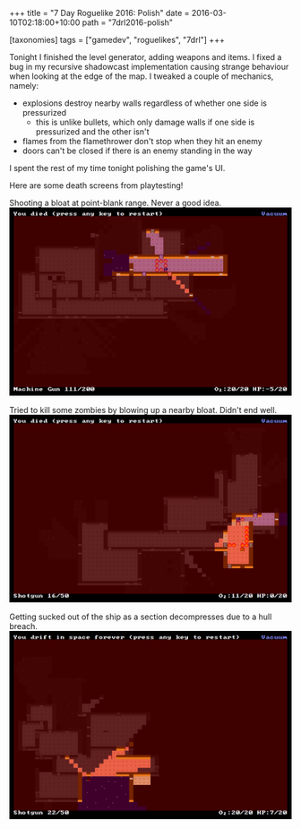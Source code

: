 +++
title = "7 Day Roguelike 2016: Polish"
date = 2016-03-10T02:18:00+10:00
path = "7drl2016-polish"

[taxonomies]
tags = ["gamedev", "roguelikes", "7drl"]
+++

Tonight I finished the level generator, adding weapons and items.
I fixed a bug in my recursive shadowcast implementation causing strange
behaviour when looking at the edge of the map.
I tweaked a
couple of mechanics, namely:
- explosions destroy nearby walls regardless of whether one side is pressurized
    - this is unlike bullets, which  only damage walls if one side is
      pressurized and the other isn't
- flames from the flamethrower don't stop when they hit an enemy
- doors can't be closed if there is an enemy standing in the way

I spent the rest of my time tonight polishing the game's UI.

Here are some death screens from playtesting!

Shooting a bloat at point-blank range. Never a good idea.
![s0.png](s0.png)

Tried to kill some zombies by blowing up a nearby bloat. Didn't end well.
![s1.png](s1.png)

Getting sucked out of the ship as a section decompresses due to a hull breach.
![s2.png](s2.png)
